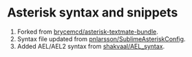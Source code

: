 # Asterisk syntax and snippets

1. Forked from [brycemcd/asterisk-textmate-bundle](https://github.com/brycemcd/asterisk-textmate-bundle).
2. Syntax file updated from [pnlarsson/SublimeAsteriskConfig](https://github.com/pnlarsson/SublimeAsteriskConfig).
3. Added AEL/AEL2 syntax from [shakvaal/AEL_syntax](https://github.com/shakvaal/AEL_syntax).
